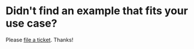 # Didn't find an example that fits your use case?
Please [file a ticket](https://github.com/abc333love/php-curl-class/issues/new). Thanks!
